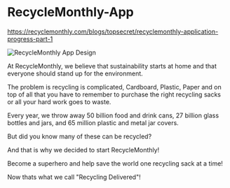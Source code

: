 # RecycleMonthly-App
https://recyclemonthly.com/blogs/topsecret/recyclemonthly-application-progress-part-1

![RecycleMonthly App Design](https://cdn.shopify.com/s/files/1/1938/9817/files/RecycleAppOverview_grande.png?v=1504361248 "RecycleMonthly App Design")


At RecycleMonthly, we believe that sustainability starts at home and that everyone should stand up for the environment.

The problem is recycling is complicated, Cardboard, Plastic, Paper and on top of all that you have to remember to purchase the right recycling sacks or all your hard work goes to waste.

Every year, we throw away 50 billion food and drink cans, 27 billion glass bottles and jars, and 65 million plastic and metal jar covers.

But did you know many of these can be recycled?

And that is why we decided to start RecycleMonthly!

Become a superhero and help save the world one recycling sack at a time!

Now thats what we call "Recycling Delivered"!